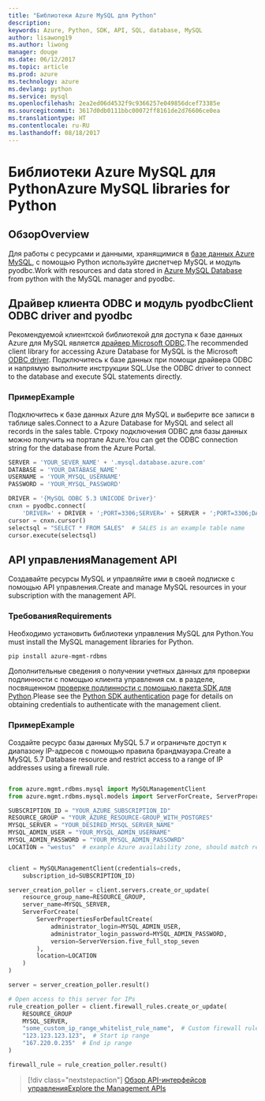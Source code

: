 ```yaml
---
title: "Библиотеки Azure MySQL для Python"
description: 
keywords: Azure, Python, SDK, API, SQL, database, MySQL
author: lisawong19
ms.author: liwong
manager: douge
ms.date: 06/12/2017
ms.topic: article
ms.prod: azure
ms.technology: azure
ms.devlang: python
ms.service: mysql
ms.openlocfilehash: 2ea2ed06d4532f9c9366257e049856dcef73385e
ms.sourcegitcommit: 3617d0db0111bbc00072ff8161de2d76606ce0ea
ms.translationtype: HT
ms.contentlocale: ru-RU
ms.lasthandoff: 08/18/2017
---
```

# <a name="azure-mysql-libraries-for-python"></a><span data-ttu-id="06c1c-103">Библиотеки Azure MySQL для Python</span><span class="sxs-lookup"><span data-stu-id="06c1c-103">Azure MySQL libraries for Python</span></span> 

## <a name="overview"></a><span data-ttu-id="06c1c-104">Обзор</span><span class="sxs-lookup"><span data-stu-id="06c1c-104">Overview</span></span>

<span data-ttu-id="06c1c-105">Для работы с ресурсами и данными, хранящимися в [базе данных Azure MySQL](/azure/mysql/overview), с помощью Python используйте диспетчер MySQL и модуль pyodbc.</span><span class="sxs-lookup"><span data-stu-id="06c1c-105">Work with resources and data stored in [Azure MySQL Database](/azure/mysql/overview) from python with the MySQL manager and pyodbc.</span></span>

## <a name="client-odbc-driver-and-pyodbc"></a><span data-ttu-id="06c1c-106">Драйвер клиента ODBC и модуль pyodbc</span><span class="sxs-lookup"><span data-stu-id="06c1c-106">Client ODBC driver and pyodbc</span></span>

<span data-ttu-id="06c1c-107">Рекомендуемой клиентской библиотекой для доступа к базе данных Azure для MySQL является [драйвер Microsoft ODBC](/azure/sql-database/sql-database-connect-query-python#install-the-python-and-database-communication-libraries).</span><span class="sxs-lookup"><span data-stu-id="06c1c-107">The recommended client library for accessing Azure Database for MySQL is the Microsoft [ODBC driver](/azure/sql-database/sql-database-connect-query-python#install-the-python-and-database-communication-libraries).</span></span> <span data-ttu-id="06c1c-108">Подключитесь к базе данных при помощи драйвера ODBC и напрямую выполните инструкции SQL.</span><span class="sxs-lookup"><span data-stu-id="06c1c-108">Use the ODBC driver to connect to the database and execute SQL statements directly.</span></span>

### <a name="example"></a><span data-ttu-id="06c1c-109">Пример</span><span class="sxs-lookup"><span data-stu-id="06c1c-109">Example</span></span>

<span data-ttu-id="06c1c-110">Подключитесь к базе данных Azure для MySQL и выберите все записи в таблице sales.</span><span class="sxs-lookup"><span data-stu-id="06c1c-110">Connect to a Azure Database for MySQL and select all records in the sales table.</span></span> <span data-ttu-id="06c1c-111">Строку подключения ODBC для базы данных можно получить на портале Azure.</span><span class="sxs-lookup"><span data-stu-id="06c1c-111">You can get the ODBC connection string for the database from the Azure Portal.</span></span>

```python
SERVER = 'YOUR_SEVER_NAME' + '.mysql.database.azure.com'
DATABASE = 'YOUR_DATABASE_NAME'
USERNAME = 'YOUR_MYSQL_USERNAME'
PASSWORD = 'YOUR_MYSQL_PASSWORD'

DRIVER = '{MySQL ODBC 5.3 UNICODE Driver}'
cnxn = pyodbc.connect(
    'DRIVER=' + DRIVER + ';PORT=3306;SERVER=' + SERVER + ';PORT=3306;DATABASE=' + DATABASE + ';UID=' + USERNAME + ';PWD=' + PASSWORD)
cursor = cnxn.cursor()
selectsql = "SELECT * FROM SALES"  # SALES is an example table name
cursor.execute(selectsql)
```

## <a name="management-api"></a><span data-ttu-id="06c1c-112">API управления</span><span class="sxs-lookup"><span data-stu-id="06c1c-112">Management API</span></span>

<span data-ttu-id="06c1c-113">Создавайте ресурсы MySQL и управляйте ими в своей подписке с помощью API управления.</span><span class="sxs-lookup"><span data-stu-id="06c1c-113">Create and manage MySQL resources in your subscription with the management API.</span></span>

### <a name="requirements"></a><span data-ttu-id="06c1c-114">Требования</span><span class="sxs-lookup"><span data-stu-id="06c1c-114">Requirements</span></span>
<span data-ttu-id="06c1c-115">Необходимо установить библиотеки управления MySQL для Python.</span><span class="sxs-lookup"><span data-stu-id="06c1c-115">You must install the MySQL management libraries for Python.</span></span>
```bash
pip install azure-mgmt-rdbms
```

<span data-ttu-id="06c1c-116">Дополнительные сведения о получении учетных данных для проверки подлинности с помощью клиента управления см. в разделе, посвященном [проверке подлинности с помощью пакета SDK для Python](https://docs.microsoft.com/python/azure/python-sdk-azure-authenticate).</span><span class="sxs-lookup"><span data-stu-id="06c1c-116">Please see the [Python SDK authentication](https://docs.microsoft.com/python/azure/python-sdk-azure-authenticate) page for details on obtaining credentials to authenticate with the management client.</span></span>

### <a name="example"></a><span data-ttu-id="06c1c-117">Пример</span><span class="sxs-lookup"><span data-stu-id="06c1c-117">Example</span></span>

<span data-ttu-id="06c1c-118">Создайте ресурс базы данных MySQL 5.7 и ограничьте доступ к диапазону IP-адресов с помощью правила брандмауэра.</span><span class="sxs-lookup"><span data-stu-id="06c1c-118">Create a MySQL 5.7 Database resource and restrict access to a range of IP addresses using a firewall rule.</span></span>

```python

from azure.mgmt.rdbms.mysql import MySQLManagementClient
from azure.mgmt.rdbms.mysql.models import ServerForCreate, ServerPropertiesForDefaultCreate, ServerVersion

SUBSCRIPTION_ID = "YOUR_AZURE_SUBSCRIPTION_ID"
RESOURCE_GROUP = "YOUR_AZURE_RESOURCE-GROUP_WITH_POSTGRES"
MYSQL_SERVER = "YOUR_DESIRED_MYSQL_SERVER_NAME"
MYSQL_ADMIN_USER = "YOUR_MYSQL_ADMIN_USERNAME"
MYSQL_ADMIN_PASSWORD = "YOUR_MYSQL_ADMIN_PASSOWRD"
LOCATION = "westus"  # example Azure availability zone, should match resource group


client = MySQLManagementClient(credentials=creds,
    subscription_id=SUBSCRIPTION_ID)

server_creation_poller = client.servers.create_or_update(
    resource_group_name=RESOURCE_GROUP,
    server_name=MYSQL_SERVER,
    ServerForCreate(
        ServerPropertiesForDefaultCreate(
            administrator_login=MYSQL_ADMIN_USER,
            administrator_login_password=MYSQL_ADMIN_PASSWORD,
            version=ServerVersion.five_full_stop_seven
        ),
        location=LOCATION
    )
)

server = server_creation_poller.result()

# Open access to this server for IPs
rule_creation_poller = client.firewall_rules.create_or_update(
    RESOURCE_GROUP
    MYSQL_SERVER,
    "some_custom_ip_range_whitelist_rule_name",  # Custom firewall rule name
    "123.123.123.123",  # Start ip range
    "167.220.0.235"  # End ip range
)

firewall_rule = rule_creation_poller.result()
```

> [!div class="nextstepaction"]
> [<span data-ttu-id="06c1c-119">Обзор API-интерфейсов управления</span><span class="sxs-lookup"><span data-stu-id="06c1c-119">Explore the Management APIs</span></span>](/python/api/overview/azure/mysql/managementlibrary)